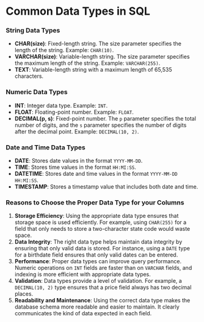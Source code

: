 # Common Data Types in SQL

### **String Data Types**

* **CHAR(size)**: Fixed-length string. The size parameter specifies the length of the string. Example: `CHAR(10)`.
* **VARCHAR(size)**: Variable-length string. The size parameter specifies the maximum length of the string. Example: `VARCHAR(255)`.
* **TEXT**: Variable-length string with a maximum length of 65,535 characters.

### **Numeric Data Types**

* **INT**: Integer data type. Example: `INT`.
* **FLOAT**: Floating-point number. Example: `FLOAT`.
* **DECIMAL(p, s)**: Fixed-point number. The `p` parameter specifies the total number of digits, and the `s` parameter specifies the number of digits after the decimal point. Example: `DECIMAL(10, 2)`.

### **Date and Time Data Types**

* **DATE**: Stores date values in the format `YYYY-MM-DD`.
* **TIME**: Stores time values in the format `HH:MI:SS`.
* **DATETIME**: Stores date and time values in the format `YYYY-MM-DD HH:MI:SS`.
* **TIMESTAMP**: Stores a timestamp value that includes both date and time.

### Reasons to Choose the Proper Data Type for your Columns

1. **Storage Efficiency**: Using the appropriate data type ensures that storage space is used efficiently. For example, using `CHAR(255)` for a field that only needs to store a two-character state code would waste space.
2. **Data Integrity**: The right data type helps maintain data integrity by ensuring that only valid data is stored. For instance, using a `DATE` type for a birthdate field ensures that only valid dates can be entered.
3. **Performance**: Proper data types can improve query performance. Numeric operations on `INT` fields are faster than on `VARCHAR` fields, and indexing is more efficient with appropriate data types.
4. **Validation**: Data types provide a level of validation. For example, a `DECIMAL(10, 2)` type ensures that a price field always has two decimal places.
5. **Readability and Maintenance**: Using the correct data type makes the database schema more readable and easier to maintain. It clearly communicates the kind of data expected in each field.
